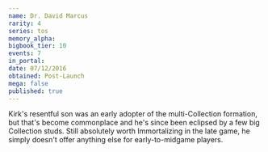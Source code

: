 ```yaml
---
name: Dr. David Marcus
rarity: 4
series: tos
memory_alpha:
bigbook_tier: 10
events: 7
in_portal:
date: 07/12/2016
obtained: Post-Launch
mega: false
published: true
---
```


Kirk's resentful son was an early adopter of the multi-Collection formation, but that's become commonplace and he's since been eclipsed by a few big Collection studs. Still absolutely worth Immortalizing in the late game, he simply doesn't offer anything else for early-to-midgame players.

